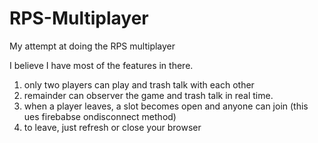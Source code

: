 # RPS-Multiplayer

My attempt at doing the RPS multiplayer

I believe I have most of the features in there. 

1) only two players can play and trash talk with each other
2) remainder can observer the game and trash talk in real time.   
3) when a player leaves, a slot becomes open and anyone can join (this ues firebabse ondisconnect method)
4) to leave, just refresh or close your browser
   
